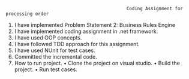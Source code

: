                                                  Coding Assignment for processing order

1.	I have implemented Problem Statement 2: Business Rules Engine
2.	I have implemented coding assignment in .net framework.
3.	I have used OOP concepts. 
4.	I have followed TDD approach for this assignment.
5.	I have used NUnit for test cases.
6.	Committed the incremental code.
7.	How to run project.
    •	Clone the project on visual studio.
    •	Build the project.
    •	Run test cases.
